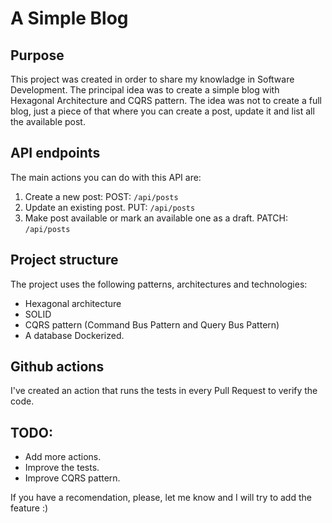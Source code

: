 # A Simple Blog
## Purpose
This project was created in order to share my knowladge in Software Development. The principal idea was to create a simple blog with 
Hexagonal Architecture and CQRS pattern. The idea was not to create a full blog, just a piece of that where you can create a post, update it and list all 
the available post.

## API endpoints
The main actions you can do with this API are:
1. Create a new post: POST: `/api/posts`
2. Update an existing post. PUT: `/api/posts`
3. Make post available or mark an available one as a draft. PATCH: `/api/posts`

## Project structure
The project uses the following patterns, architectures and technologies:
+ Hexagonal architecture
+ SOLID
+ CQRS pattern (Command Bus Pattern and Query Bus Pattern)
+ A database Dockerized.

## Github actions
I've created an action that runs the tests in every Pull Request to verify the code.

## TODO:
+ Add more actions.
+ Improve the tests.
+ Improve CQRS pattern.

If you have a recomendation, please, let me know and I will try to add the feature :)
